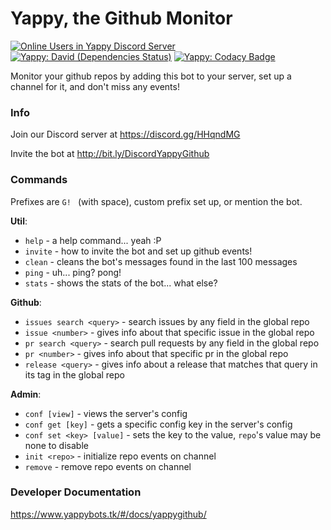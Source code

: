 # Yappy, the Github Monitor

[![Online Users in Yappy Discord Server](https://discordapp.com/api/guilds/231548941492027393/embed.png)](https://discord.gg/HHqndMG)
[![Yappy: David (Dependencies Status)](https://img.shields.io/david/datitisev/DiscordBot-Yappy.svg?maxAge=2592000)](https://david-dm.org/datitisev/DiscordBot-Yappy)
[![Yappy: Codacy Badge](https://api.codacy.com/project/badge/Grade/950ed41fd5b6417d9cc83f332d93e0ef)](https://www.codacy.com/app/datiti/DiscordBot-Yappy?utm_source=github.com&amp;utm_medium=referral&amp;utm_content=datitisev/DiscordBot-Yappy&amp;utm_campaign=Badge_Grade)

Monitor your github repos by adding this bot to your server, set up a channel for it, and don't miss any events!

### Info

Join our Discord server at https://discord.gg/HHqndMG

Invite the bot at http://bit.ly/DiscordYappyGithub

### Commands

Prefixes are `G! ` (with space), custom prefix set up, or mention the bot.


__**Util**__:
  - `help` - a help command... yeah :P
  - `invite` - how to invite the bot and set up github events!
  - `clean` - cleans the bot's messages found in the last 100 messages
  - `ping` - uh... ping? pong!
  - `stats` - shows the stats of the bot... what else?

__**Github**__:
  - `issues search <query>` - search issues by any field in the global repo
  - `issue <number>` - gives info about that specific issue in the global repo
  - `pr search <query>` - search pull requests by any field in the global repo
  - `pr <number>` - gives info about that specific pr in the global repo
  - `release <query>` - gives info about a release that matches that query in its tag in the global repo

__**Admin**__:
  - `conf [view]` - views the server's config
  - `conf get [key]` - gets a specific config key in the server's config
  - `conf set <key> [value]` - sets the key to the value, `repo`'s value may be none to disable
  - `init <repo>` - initialize repo events on channel
  - `remove` - remove repo events on channel

### Developer Documentation

https://www.yappybots.tk/#/docs/yappygithub/
